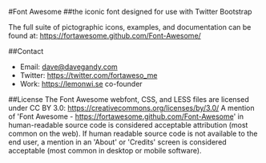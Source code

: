 #Font Awesome
##the iconic font designed for use with Twitter Bootstrap

The full suite of pictographic icons, examples, and documentation can be found at:
https://fortawesome.github.com/Font-Awesome/

##Contact
- Email: dave@davegandy.com
- Twitter: https://twitter.com/fortaweso_me
- Work: https://lemonwi.se co-founder

##License
The Font Awesome webfont, CSS, and LESS files are licensed under CC BY 3.0:
https://creativecommons.org/licenses/by/3.0/
A mention of 'Font Awesome - https://fortawesome.github.com/Font-Awesome'
in human-readable source code is considered acceptable attribution (most common on the
web). If human readable source code is not available to the end user, a mention in an 'About'
or 'Credits' screen is considered acceptable (most common in desktop or mobile software).

